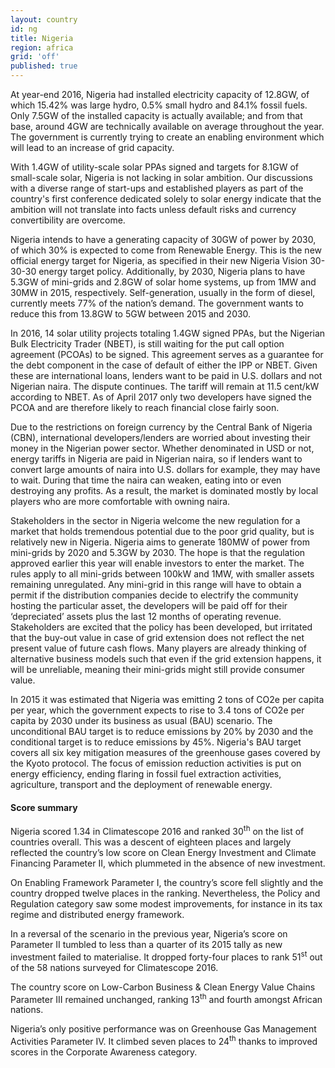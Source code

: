 ```yaml
---
layout: country
id: ng
title: Nigeria
region: africa
grid: 'off'
published: true
---
```


At year-end 2016, Nigeria had installed electricity capacity of 12.8GW, of which 15.42% was large hydro, 0.5% small hydro and 84.1% fossil fuels. Only 7.5GW of the installed capacity is actually available; and from that base, around 4GW are technically available on average throughout the year. The government is currently trying to create an enabling environment which will lead to an increase of grid capacity. 

With 1.4GW of utility-scale solar PPAs signed and targets for 8.1GW of small-scale solar, Nigeria is not lacking in solar ambition. Our discussions with a diverse range of start-ups and established players as part of the country's first conference dedicated solely to solar energy indicate that the ambition will not translate into facts unless default risks and currency convertibility are overcome.

Nigeria intends to have a generating capacity of 30GW of power by 2030, of which 30% is expected to come from Renewable Energy. This is the new official energy target for Nigeria, as specified in their new Nigeria Vision 30-30-30 energy target policy. Additionally, by 2030, Nigeria plans to have 5.3GW of mini-grids and 2.8GW of solar home systems, up from 1MW and 30MW in 2015, respectively. Self-generation, usually in the form of diesel, currently meets 77% of the nation’s demand. The government wants to reduce this from 13.8GW to 5GW between 2015 and 2030.

In 2016, 14 solar utility projects totaling 1.4GW signed PPAs, but the Nigerian Bulk Electricity Trader (NBET), is still waiting for the put call option agreement (PCOAs) to be signed. This agreement serves as a guarantee for the debt component in the case of default of either the IPP or NBET. Given these are international loans, lenders want to be paid in U.S. dollars and not Nigerian naira. The dispute continues. The tariff will remain at 11.5 cent/kW according to NBET. As of April 2017 only two developers have signed the PCOA and are therefore likely to reach financial close fairly soon.

Due to the restrictions on foreign currency by the Central Bank of Nigeria (CBN), international developers/lenders are worried about investing their money in the Nigerian power sector. Whether denominated in USD or not, energy tariffs in Nigeria are paid in Nigerian naira, so if lenders want to convert large amounts of naira into U.S. dollars for example, they may have to wait. During that time the naira can weaken, eating into or even destroying any profits. As a result, the market is dominated mostly by local players who are more comfortable with owning naira. 

Stakeholders in the sector in Nigeria welcome the new regulation for a market that holds tremendous potential due to the poor grid quality, but is relatively new in Nigeria. Nigeria aims to generate 180MW of power from mini-grids by 2020 and 5.3GW by 2030. The hope is that the regulation approved earlier this year will enable investors to enter the market. The rules apply to all mini-grids between 100kW and 1MW, with smaller assets remaining unregulated. Any mini-grid in this range will have to obtain a permit if the distribution companies decide to electrify the community hosting the particular asset, the developers will be paid off for their ‘depreciated’ assets plus the last 12 months of operating revenue. Stakeholders are excited that the policy has been developed, but irritated that the buy-out value in case of grid extension does not reflect the net present value of future cash flows. Many players are already thinking of alternative business models such that even if the grid extension happens, it will be unreliable, meaning their mini-grids might still provide consumer value.

In 2015 it was estimated that Nigeria was emitting 2 tons of CO2e per capita per year, which the government expects to rise to 3.4 tons of CO2e per capita by 2030 under its business as usual (BAU) scenario. The unconditional BAU target is to reduce emissions by 20% by 2030 and the conditional target is to reduce emissions by 45%. Nigeria's BAU target covers all six key mitigation measures of the greenhouse gases covered by the Kyoto protocol. The focus of emission reduction activities is put on energy efficiency, ending flaring in fossil fuel extraction activities, agriculture, transport and the deployment of renewable energy.

#### Score summary

Nigeria scored 1.34 in Climatescope 2016 and ranked 30<sup>th</sup> on the list of countries overall. This was a descent of eighteen places and largely reflected the country’s low score on Clean Energy Investment and Climate Financing Parameter II, which plummeted in the absence of new investment.
 
On Enabling Framework Parameter I, the country’s score fell slightly and the country dropped twelve places in the ranking. Nevertheless, the Policy and Regulation category saw some modest improvements, for instance in its tax regime and distributed energy framework.

In a reversal of the scenario in the previous year, Nigeria’s score on Parameter II tumbled to less than a quarter of its 2015 tally as new investment failed to materialise. It dropped forty-four places to rank 51<sup>st</sup> out of the 58 nations surveyed for Climatescope 2016.

The country score on Low-Carbon Business & Clean Energy Value Chains Parameter III remained unchanged, ranking 13<sup>th</sup> and fourth amongst African nations.

Nigeria’s only positive performance was on Greenhouse Gas Management Activities Parameter IV. It climbed seven places to 24<sup>th</sup> thanks to improved scores in the Corporate Awareness category.

